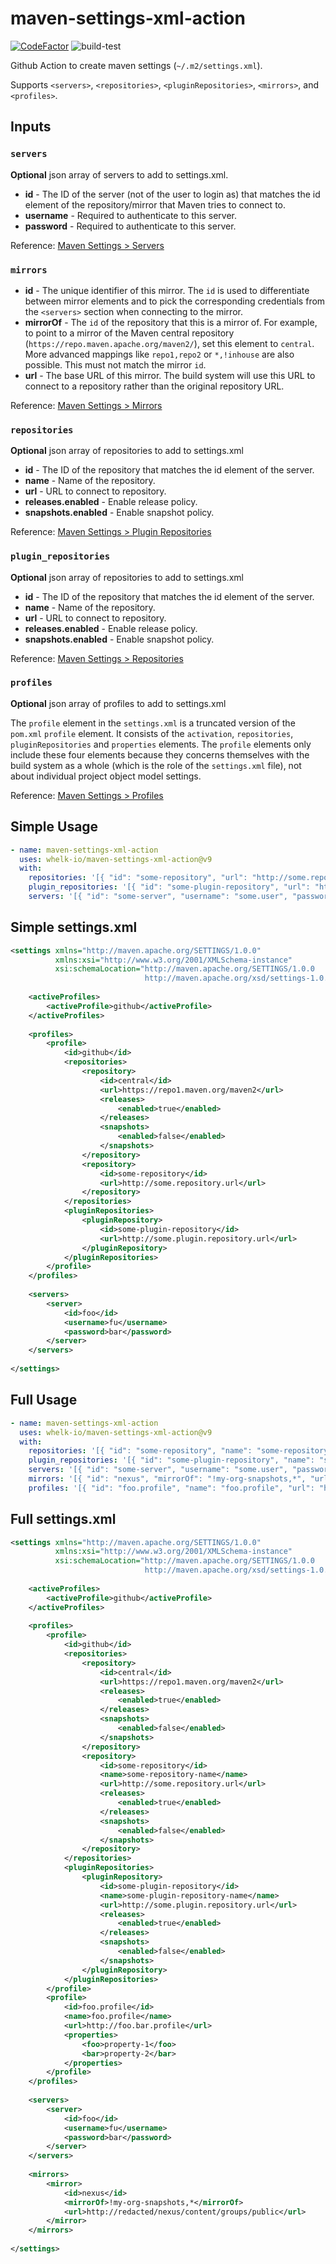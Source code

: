 # maven-settings-xml-action

[![CodeFactor](https://www.codefactor.io/repository/github/whelk-io/maven-settings-xml-action/badge)](https://www.codefactor.io/repository/github/whelk-io/maven-settings-xml-action) ![build-test](https://github.com/whelk-io/maven-settings-xml-action/workflows/build-test/badge.svg)

Github Action to create maven settings (`~/.m2/settings.xml`). 

Supports `<servers>`, `<repositories>`, `<pluginRepositories>`, `<mirrors>`, and `<profiles>`.

## Inputs

### `servers`

**Optional** json array of servers to add to settings.xml.
* **id** - The ID of the server (not of the user to login as) that matches the id element of the repository/mirror that Maven tries to connect to.
* **username** - Required to authenticate to this server.
* **password** - Required to authenticate to this server.

Reference: [Maven Settings > Servers](http://maven.apache.org/settings.html#servers)

### `mirrors`

* **id** - The unique identifier of this mirror. The `id` is used to differentiate between mirror elements and to pick the corresponding credentials from the `<servers>` section when connecting to the mirror.
* **mirrorOf** - The `id` of the repository that this is a mirror of. For example, to point to a mirror of the Maven central repository (`https://repo.maven.apache.org/maven2/`), set this element to `central`. More advanced mappings like `repo1,repo2` or `*,!inhouse` are also possible. This must not match the mirror `id`.
* **url** - The base URL of this mirror. The build system will use this URL to connect to a repository rather than the original repository URL.

Reference: [Maven Settings > Mirrors](http://maven.apache.org/settings.html#mirrors)

### `repositories`
**Optional** json array of repositories to add to settings.xml
* **id** - The ID of the repository that matches the id element of the server.
* **name** - Name of the repository.
* **url** - URL to connect to repository.
* **releases.enabled** - Enable release policy.
* **snapshots.enabled** - Enable snapshot policy.

Reference: [Maven Settings > Plugin Repositories](http://maven.apache.org/settings.html#repositories)

### `plugin_repositories`
**Optional** json array of repositories to add to settings.xml
* **id** - The ID of the repository that matches the id element of the server.
* **name** - Name of the repository.
* **url** - URL to connect to repository.
* **releases.enabled** - Enable release policy.
* **snapshots.enabled** - Enable snapshot policy.

Reference: [Maven Settings > Repositories](http://maven.apache.org/settings.html#Plugin_Repositories)

### `profiles`
**Optional** json array of profiles to add to settings.xml

The `profile` element in the `settings.xml` is a truncated version of the `pom.xml` `profile` element. It consists of the `activation`, `repositories`, `pluginRepositories` and `properties` elements. The `profile` elements only include these four elements because they concerns themselves with the build system as a whole (which is the role of the `settings.xml` file), not about individual project object model settings.

Reference: [Maven Settings > Profiles](http://maven.apache.org/settings.html#profiles)

## Simple Usage

````yaml
- name: maven-settings-xml-action
  uses: whelk-io/maven-settings-xml-action@v9
  with:
    repositories: '[{ "id": "some-repository", "url": "http://some.repository.url" }]'
    plugin_repositories: '[{ "id": "some-plugin-repository", "url": "http://some.plugin.repository.url" }]'
    servers: '[{ "id": "some-server", "username": "some.user", "password": "some.password" }]'
````

## Simple settings.xml

````xml
<settings xmlns="http://maven.apache.org/SETTINGS/1.0.0" 
          xmlns:xsi="http://www.w3.org/2001/XMLSchema-instance" 
          xsi:schemaLocation="http://maven.apache.org/SETTINGS/1.0.0
                              http://maven.apache.org/xsd/settings-1.0.0.xsd">
  
    <activeProfiles>
        <activeProfile>github</activeProfile>
    </activeProfiles>
  
    <profiles>
        <profile>
            <id>github</id>
            <repositories>
                <repository>
                    <id>central</id>
                    <url>https://repo1.maven.org/maven2</url>
                    <releases>
                        <enabled>true</enabled>
                    </releases>
                    <snapshots>
                        <enabled>false</enabled>
                    </snapshots>
                </repository>
                <repository>
                    <id>some-repository</id>
                    <url>http://some.repository.url</url>
                </repository>
            </repositories>
            <pluginRepositories>
                <pluginRepository>
                    <id>some-plugin-repository</id>
                    <url>http://some.plugin.repository.url</url>
                </pluginRepository>
            </pluginRepositories>
        </profile>
    </profiles>
  
    <servers>
        <server>
            <id>foo</id>
            <username>fu</username>
            <password>bar</password>
        </server>
    </servers>
  
</settings>
````

## Full Usage

````yaml
- name: maven-settings-xml-action
  uses: whelk-io/maven-settings-xml-action@v9
  with:
    repositories: '[{ "id": "some-repository", "name": "some-repository-name", "url": "http://some.repository.url", "releases": { "enabled": "true" }, "snapshots": { "enabled": "false" } }]'
    plugin_repositories: '[{ "id": "some-plugin-repository", "name": "some-plugin-repository-name", "url": "http://some.plugin.repository.url", "releases": { "enabled": "true" }, "snapshots": { "enabled": "false" }}]'
    servers: '[{ "id": "some-server", "username": "some.user", "password": "some.password" }]'
    mirrors: '[{ "id": "nexus", "mirrorOf": "!my-org-snapshots,*", "url": "http://redacted/nexus/content/groups/public" }]'
    profiles: '[{ "id": "foo.profile", "name": "foo.profile", "url": "http://foo.bar.profile", "properties": { "foo": "property-1", "bar": "property-2"} }]'

````

## Full settings.xml

````xml
<settings xmlns="http://maven.apache.org/SETTINGS/1.0.0" 
          xmlns:xsi="http://www.w3.org/2001/XMLSchema-instance" 
          xsi:schemaLocation="http://maven.apache.org/SETTINGS/1.0.0
                              http://maven.apache.org/xsd/settings-1.0.0.xsd">
  
    <activeProfiles>
        <activeProfile>github</activeProfile>
    </activeProfiles>
  
    <profiles>
        <profile>
            <id>github</id>
            <repositories>
                <repository>
                    <id>central</id>
                    <url>https://repo1.maven.org/maven2</url>
                    <releases>
                        <enabled>true</enabled>
                    </releases>
                    <snapshots>
                        <enabled>false</enabled>
                    </snapshots>
                </repository>
                <repository>
                    <id>some-repository</id>
                    <name>some-repository-name</name>
                    <url>http://some.repository.url</url>
                    <releases>
                        <enabled>true</enabled>
                    </releases>
                    <snapshots>
                        <enabled>false</enabled>
                    </snapshots>
                </repository>
            </repositories>
            <pluginRepositories>
                <pluginRepository>
                    <id>some-plugin-repository</id>
                    <name>some-plugin-repository-name</name>
                    <url>http://some.plugin.repository.url</url>
                    <releases>
                        <enabled>true</enabled>
                    </releases>
                    <snapshots>
                        <enabled>false</enabled>
                    </snapshots>
                </pluginRepository>
            </pluginRepositories>
        </profile>
        <profile>
            <id>foo.profile</id>
            <name>foo.profile</name>
            <url>http://foo.bar.profile</url>
            <properties>
                <foo>property-1</foo>
                <bar>property-2</bar>
            </properties>
        </profile>
    </profiles>
  
    <servers>
        <server>
            <id>foo</id>
            <username>fu</username>
            <password>bar</password>
        </server>
    </servers>
  
    <mirrors>
        <mirror>
            <id>nexus</id>
            <mirrorOf>!my-org-snapshots,*</mirrorOf>
            <url>http://redacted/nexus/content/groups/public</url>
        </mirror>
    </mirrors>
  
</settings>
````
